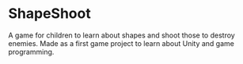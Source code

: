 # ShapeShoot
A game for children to learn about shapes and shoot those to destroy enemies. Made as a first game project to learn about Unity and game programming. 
